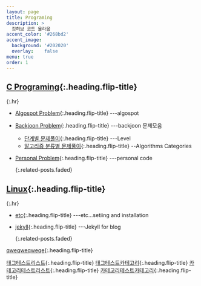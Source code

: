 ```yaml
---
layout: page
title: Programing
description: >
  깃허브 코드 올라옴
accent_color: '#268bd2'
accent_image:
  background: '#202020'
  overlay:    false
menu: true
order: 1
---
```


## [C Programing]{:.heading.flip-title}

{:.hr}

* [Algospot Problem]{:.heading.flip-title} ---algospot

* [Backjoon Problem]{:.heading.flip-title} ---backjoon 문제모음

  * [단계별 문제풀이]{:.heading.flip-title}  ---Level
  * [알고리즘 분류별 문제풀이]{:.heading.flip-title} --Algorithms Categories

* [Personal Problem]{:.heading.flip-title}  ---personal code

  {:.related-posts.faded}


## [Linux]{:.heading.flip-title}

{:.hr}

* [etc]{:.heading.flip-title} ---etc...setiing and installation
* [jekyll]{:.heading.flip-title} ---Jekyll for blog

  {:.related-posts.faded}


[qweqweqweqe]{:.heading.flip-title}

[qweqweqweqe]: testcollpage.md


[태그테스트리스트]{:.heading.flip-title}
[태그테스트카테고리]{:.heading.flip-title}
[카테고리테스트리스트]{:.heading.flip-title}
[카테고리테스트카테고리]{:.heading.flip-title}

[태그테스트리스트]: /tag/testl/
[태그테스트카테고리]: /tag/testc/
[카테고리테스트리스트]: /categoty/testl/
[카테고리테스트카테고리]: /categoty/testc/


[C Programing]: /tag/c-code/

[Algospot Problem]: /category/algospot/

[단계별 문제풀이]: /tag/backjoon-level/

[알고리즘 분류별 문제풀이]: /tag/backjoon-classification/

[Personal Problem]: ../_featured_categories/personalcode/personalcode.md
[Backjoon Problem]: /category/backjoon-category/

[Linux]: /category/linux/
[etc]: /tag/etc/
[jekyll]: /tag/jekyll/



